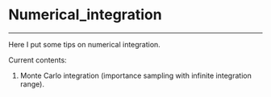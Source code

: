 # Numerical_integration
 
 ---

Here I put some tips on numerical integration. 

Current contents:
1. Monte Carlo integration (importance sampling with infinite integration range). 

